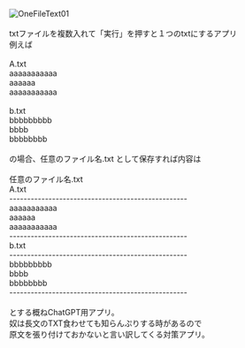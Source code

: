 ![OneFileText01](https://github.com/user-attachments/assets/77ddc9d6-9784-41f6-96e7-aab8ed70d8ec)</br>
</br>
txtファイルを複数入れて「実行」を押すと１つのtxtにするアプリ</br>
例えば</br>
</br>
A.txt</br>
aaaaaaaaaaa</br>
aaaaaa</br>
aaaaaaaaaaa</br>
</br>
b.txt</br>
bbbbbbbbb</br>
bbbb</br>
bbbbbbbb</br>
</br>
の場合、任意のファイル名.txt として保存すれば内容は</br>
</br>
任意のファイル名.txt</br>
A.txt</br>
--------------------------------------------------</br>
aaaaaaaaaaa</br>
aaaaaa</br>
aaaaaaaaaaa</br>
--------------------------------------------------</br>
b.txt</br>
--------------------------------------------------</br>
bbbbbbbbb</br>
bbbb</br>
bbbbbbbb</br>
--------------------------------------------------</br>
</br>
とする概ねChatGPT用アプリ。</br>
奴は長文のTXT食わせても知らんぷりする時があるので</br>
原文を張り付けておかないと言い訳してくる対策アプリ。</br>
